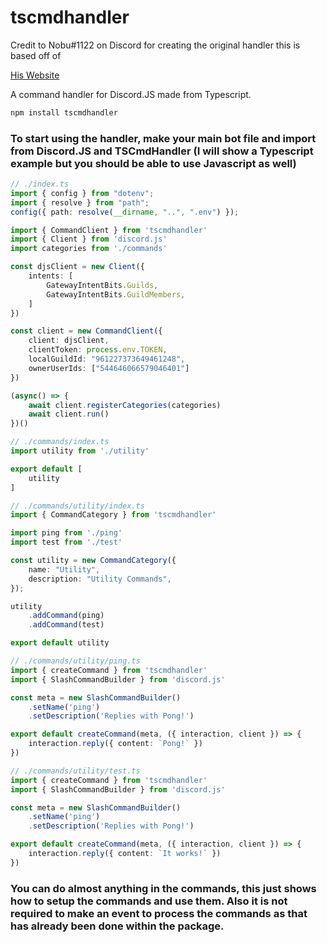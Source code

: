 # tscmdhandler
Credit to Nobu#1122 on Discord for creating the original handler this is based off of

[His Website](https://nobu.sh)


A command handler for Discord.JS made from Typescript.
```bash
npm install tscmdhandler
```

### To start using the handler, make your main bot file and import from Discord.JS and TSCmdHandler (I will show a Typescript example but you should be able to use Javascript as well)
```typescript
// ./index.ts
import { config } from "dotenv";
import { resolve } from "path";
config({ path: resolve(__dirname, "..", ".env") });

import { CommandClient } from 'tscmdhandler'
import { Client } from 'discord.js'
import categories from './commands'

const djsClient = new Client({
    intents: [
        GatewayIntentBits.Guilds,
        GatewayIntentBits.GuildMembers,
    ]
})

const client = new CommandClient({
    client: djsClient,
    clientToken: process.env.TOKEN,
    localGuildId: "961227373649461248",
    ownerUserIds: ["544646066579046401"]
})

(async() => {
    await client.registerCategories(categories)
    await client.run()
})()

// ./commands/index.ts
import utility from './utility'

export default [
    utility
]

// ./commands/utility/index.ts
import { CommandCategory } from 'tscmdhandler'

import ping from './ping'
import test from './test'

const utility = new CommandCategory({
    name: "Utility",
    description: "Utility Commands",
});

utility
    .addCommand(ping)
    .addCommand(test)

export default utility

// ./commands/utility/ping.ts
import { createCommand } from 'tscmdhandler'
import { SlashCommandBuilder } from 'discord.js'

const meta = new SlashCommandBuilder()
    .setName('ping')
    .setDescription('Replies with Pong!')

export default createCommand(meta, ({ interaction, client }) => {
    interaction.reply({ content: `Pong!` })
})

// ./commands/utility/test.ts
import { createCommand } from 'tscmdhandler'
import { SlashCommandBuilder } from 'discord.js'

const meta = new SlashCommandBuilder()
    .setName('ping')
    .setDescription('Replies with Pong!')

export default createCommand(meta, ({ interaction, client }) => {
    interaction.reply({ content: `It works!` })
})
```

### You can do almost anything in the commands, this just shows how to setup the commands and use them. Also it is not required to make an event to process the commands as that has already been done within the package.